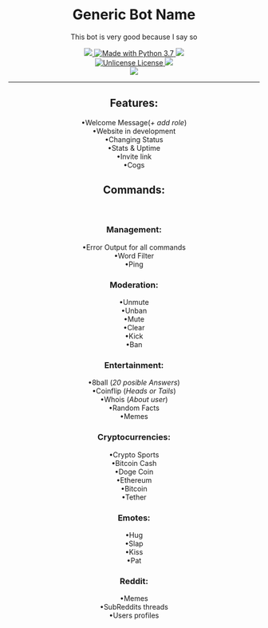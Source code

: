 <h1 align="center"> Generic Bot Name </h1>
<p align="center">This bot is very good because I say so </p>
<div align="center">
  <p align="center">
      <a href="https://github.com/Paic26/GenericBotName/releases/tag/V2.5">
        <img src="https://img.shields.io/github/downloads/Paic26/GenericBotName/V2.5/total?color=ffa600&label=Download%20v2.5&logo=Github&logoColor=ffa600&style=for-the-badge">
      </a>
      <a href="https://www.python.org/downloads/">
        <img src="https://img.shields.io/badge/Made%20With-Python%203.7-blue.svg?style=for-the-badge&logo=Python" alt="Made with Python 3.7">
      </a>
      <a href="https://heroku.com">
        <img src="https://img.shields.io/badge/deploy_to-heroku-997FBC.svg?style=for-the-badge&logo=Heroku">
      </a>
    <br>
      <a href="https://github.com/Paic26/GenericBotName/master/LICENSE">
        <img src="https://img.shields.io/badge/license-unlicense-00d696.svg?style=for-the-badge" alt="Unlicense License">
      </a>
      <a href="https://paic26.github.io/GenericBotWebsite/">
        <img src=https://img.shields.io/badge/Website%20-Here-42a341.svg?style=for-the-badge&logo=Github">
      </a>
     <br>
      <a href="https://discord.io/GenericBotName">
        <img src="https://img.shields.io/badge/discord-join-7289DA.svg?style=for-the-badge&logo=Discord">
      </a>
  </p>
</div>
                                                                                                        
                                                                                                        
---

<h2 align="center"> Features: </h2>
<p align="center">
 &bull;Welcome Message(<em>+ add role</em>) <br>
 &bull;Website in development <br>
 &bull;Changing Status <br>
 &bull;Stats & Uptime <br>
 &bull;Invite link <br>
 &bull;Cogs <br>
 
</p>
<h2 align="center"> Commands: </h2><br>

<h3 align="center"> Management: </h3>
<p align="center">
 &bull;Error Output for all commands<br>
 &bull;Word Filter <br>
 &bull;Ping<br>
</p>
<h3 align="center"> Moderation: </h3>
<p align="center">
 &bull;Unmute <br>
 &bull;Unban <br>
 &bull;Mute <br>
 &bull;Clear <br>
 &bull;Kick <br>
 &bull;Ban <br>
</p>
<h3 align="center"> Entertainment: </h3>
<p align="center">
 &bull;8ball (<em>20 posible Answers</em>) <br>  
 &bull;Coinflip (<em>Heads or Tails</em>)  <br>
 &bull;Whois (<em>About user</em>) <br>
 &bull;Random Facts <br>
 &bull;Memes <br>
</p>
<h3 align="center"> Cryptocurrencies: </h3>
<p align="center">
 &bull;Crypto Sports <br>
 &bull;Bitcoin Cash <br>
 &bull;Doge Coin <br>
 &bull;Ethereum <br>
 &bull;Bitcoin <br>
 &bull;Tether <br>
 
</p>
<h3 align="center"> Emotes: </h3>
<p align="center">
 &bull;Hug<br>
 &bull;Slap<br>
 &bull;Kiss<br>
 &bull;Pat<br>
 </p>
 
<h3 align="center"> Reddit: </h3>
<p align="center">
 &bull;Memes<br>
 &bull;SubReddits threads<br>
 &bull;Users profiles<br>
</p>

